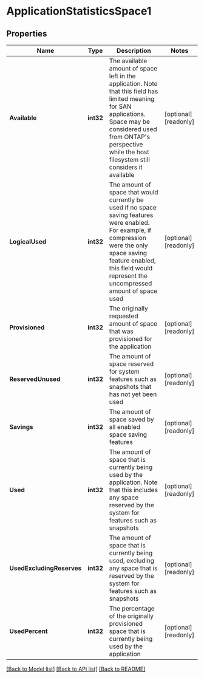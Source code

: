 # ApplicationStatisticsSpace1

## Properties

Name | Type | Description | Notes
------------ | ------------- | ------------- | -------------
**Available** | **int32** | The available amount of space left in the application. Note that this field has limited meaning for SAN applications. Space may be considered used from ONTAP&#39;s perspective while the host filesystem still considers it available | [optional] [readonly] 
**LogicalUsed** | **int32** | The amount of space that would currently be used if no space saving features were enabled. For example, if compression were the only space saving feature enabled, this field would represent the uncompressed amount of space used | [optional] [readonly] 
**Provisioned** | **int32** | The originally requested amount of space that was provisioned for the application | [optional] [readonly] 
**ReservedUnused** | **int32** | The amount of space reserved for system features such as snapshots that has not yet been used | [optional] [readonly] 
**Savings** | **int32** | The amount of space saved by all enabled space saving features | [optional] [readonly] 
**Used** | **int32** | The amount of space that is currently being used by the application. Note that this includes any space reserved by the system for features such as snapshots | [optional] [readonly] 
**UsedExcludingReserves** | **int32** | The amount of space that is currently being used, excluding any space that is reserved by the system for features such as snapshots | [optional] [readonly] 
**UsedPercent** | **int32** | The percentage of the originally provisioned space that is currently being used by the application | [optional] [readonly] 

[[Back to Model list]](../README.md#documentation-for-models) [[Back to API list]](../README.md#documentation-for-api-endpoints) [[Back to README]](../README.md)


